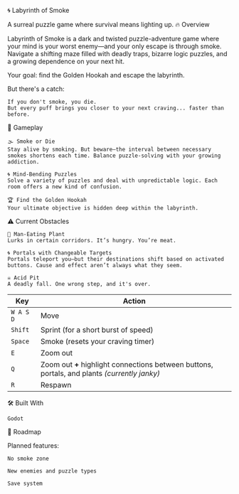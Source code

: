 🌀 Labyrinth of Smoke

A surreal puzzle game where survival means lighting up.
🔥 Overview

Labyrinth of Smoke is a dark and twisted puzzle-adventure game where your mind is your worst enemy—and your only escape is through smoke. Navigate a shifting maze filled with deadly traps, bizarre logic puzzles, and a growing dependence on your next hit.

Your goal: find the Golden Hookah and escape the labyrinth.

But there's a catch:

    If you don't smoke, you die.
    But every puff brings you closer to your next craving... faster than before.

🧩 Gameplay

    🌫️ Smoke or Die
    Stay alive by smoking. But beware—the interval between necessary smokes shortens each time. Balance puzzle-solving with your growing addiction.

    🌀 Mind-Bending Puzzles
    Solve a variety of puzzles and deal with unpredictable logic. Each room offers a new kind of confusion.

    🏆 Find the Golden Hookah
    Your ultimate objective is hidden deep within the labyrinth.

⚠️ Current Obstacles

    🌱 Man-Eating Plant
    Lurks in certain corridors. It’s hungry. You’re meat.

    🌀 Portals with Changeable Targets
    Portals teleport you—but their destinations shift based on activated buttons. Cause and effect aren’t always what they seem.

    ☠️ Acid Pit
    A deadly fall. One wrong step, and it's over.
| Key       | Action                                                                                        |
| --------- | --------------------------------------------------------------------------------------------- |
| `W A S D` | Move                                                                                          |
| `Shift`   | Sprint (for a short burst of speed)                                                           |
| `Space`   | Smoke (resets your craving timer)                                                             |
| `E`       | Zoom out                                                                                      |
| `Q`       | Zoom out **+** highlight connections between buttons, portals, and plants *(currently janky)* |
| `R`       | Respawn                                                                                       |



🛠️ Built With

    Godot

🚧 Roadmap

Planned features:
    
    No smoke zone

    New enemies and puzzle types

    Save system
